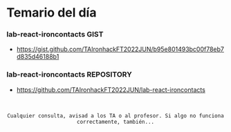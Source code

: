 # Temario del día

### lab-react-ironcontacts GIST
- https://gist.github.com/TAIronhackFT2022JUN/b95e801493bc00f78eb7d835d46188b1

### lab-react-ironcontacts REPOSITORY
- https://github.com/TAIronhackFT2022JUN/lab-react-ironcontacts

<br>

<div align="center">

```
Cualquier consulta, avisad a los TA o al profesor. Si algo no funciona correctamente, también...
```

</div>